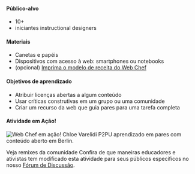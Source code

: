 #### Público-alvo

* 10+
* iniciantes instructional designers

#### Materiais

* Canetas e papéis
* Dispositivos com acesso à web: smartphones ou notebooks
* (opcional) [Imprima o modelo de receita do Web Chef](https://michelle.makes.org/thimble/OTg5MDY5NTY4/web-chef-recipe)

#### Objetivos de aprendizado

* Atribuir licenças abertas a algum conteúdo
* Usar críticas construtivas em um grupo ou uma comunidade
* Criar um recurso da web que guia pares para uma tarefa completa

#### Atividade em Ação!

![Web Chef em ação!](http://mozilla.github.io/webmaker-curriculum/images/chef-in-action.jpg)
Chloe Varelidi
P2PU aprendizado em pares com conteúdo aberto em Berlin.

Veja remixes da comunidade
Confira de que maneiras educadores e ativistas tem modificado esta atividade para seus públicos específicos no nosso [Fórum de Discussão](http://discourse.webmaker.org/t/testing-2-writing-the-web/1195/3).

